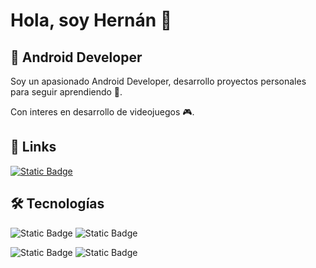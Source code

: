# Hola, soy Hernán 👋

## 📱 Android Developer 
Soy un apasionado Android Developer, desarrollo proyectos personales para seguir aprendiendo 💪.
 
Con interes en desarrollo de videojuegos 🎮. 


## 🔗 Links
[![Static Badge](https://img.shields.io/badge/Linkedin-3059FF?style=for-the-badge&logo=linkedin&logoColor=FFFFFF&labelColor=000000)]([https://www.linkedin.com/in/hern%C3%A1n-miranda/](https://www.linkedin.com/in/hern%C3%A1n-miranda-557711342/))


## 🛠 Tecnologías
![Static Badge](https://img.shields.io/badge/Kotlin-7725FF?style=for-the-badge&logo=kotlin&logoColor=ffffff&labelColor=000000)
![Static Badge](https://img.shields.io/badge/Android%20Studio-74FFB3?style=for-the-badge&logo=androidstudio&logoColor=FFFFFF&labelColor=000000)

![Static Badge](https://img.shields.io/badge/Firebase-FFEC30?style=for-the-badge&logo=firebase&logoColor=FFFFFF&labelColor=000000)
![Static Badge](https://img.shields.io/badge/Java-3065FF?style=for-the-badge&logo=java&logoColor=FFFFFF&labelColor=000000)
